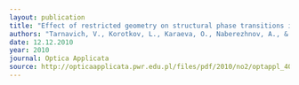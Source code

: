 ```yaml
---
layout: publication
title: "Effect of restricted geometry on structural phase transitions in KH 2PO4 and NH4H2PO4 crystals."
authors: "Tarnavich, V., Korotkov, L., Karaeva, O., Naberezhnov, A., & Rysiakiewicz-Pasek, E."
date: 12.12.2010
year: 2010
journal: Optica Applicata
source: http://opticaapplicata.pwr.edu.pl/files/pdf/2010/no2/optappl_4002p305.pdf
---
```

